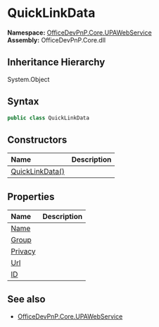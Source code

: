 # QuickLinkData
  

**Namespace:** [OfficeDevPnP.Core.UPAWebService](OfficeDevPnP.Core.UPAWebService.md)  
**Assembly:** OfficeDevPnP.Core.dll  
## Inheritance Hierarchy
System.Object  
## Syntax
```C#
public class QuickLinkData
```
## Constructors
|**Name**|**Description**|
|:-----|:-----|
| [QuickLinkData()](OfficeDevPnP.Core.UPAWebService.QuickLinkData.ctor1.md) | 
## Properties
|**Name**|**Description**|
|:-----|:-----|
| [Name](OfficeDevPnP.Core.UPAWebService.QuickLinkData.Name.md) | 
| [Group](OfficeDevPnP.Core.UPAWebService.QuickLinkData.Group.md) | 
| [Privacy](OfficeDevPnP.Core.UPAWebService.QuickLinkData.Privacy.md) | 
| [Url](OfficeDevPnP.Core.UPAWebService.QuickLinkData.Url.md) | 
| [ID](OfficeDevPnP.Core.UPAWebService.QuickLinkData.ID.md) | 
## See also
- [OfficeDevPnP.Core.UPAWebService](OfficeDevPnP.Core.UPAWebService.md)
